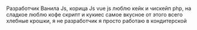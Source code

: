 #### 

Разработчик Ванила Js, корица Js  vue js люблю кейк и чискейп php, на сладкое люблю кофе скрипт и кукиес  самое вкусное от этого всего хлебные крошки, я не разработчик я просто работаю в кондитерской 

